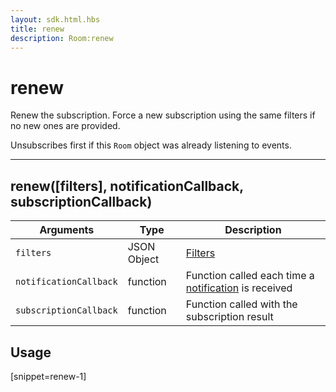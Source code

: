 ```yaml
---
layout: sdk.html.hbs
title: renew
description: Room:renew
---
```


# renew

Renew the subscription. Force a new subscription using the same filters if no new ones are provided.

Unsubscribes first if this `Room` object was already listening to events.

---

## renew([filters], notificationCallback, subscriptionCallback)

| Arguments              | Type        | Description                                                                                    |
| ---------------------- | ----------- | ---------------------------------------------------------------------------------------------- |
| `filters`              | JSON Object | [Filters](/koncorde/1)                                                                         |
| `notificationCallback` | function    | Function called each time a [notification](/sdk-reference/android/3/notifications) is received |
| `subscriptionCallback` | function    | Function called with the subscription result                                                   |

## Usage

[snippet=renew-1]

